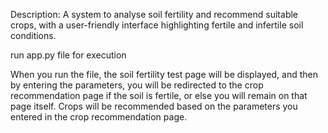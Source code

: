 Description:
A system to analyse soil fertility and recommend suitable crops, with a user-friendly interface highlighting fertile and infertile soil conditions.


run app.py file for execution

When you run the file, the soil fertility test page will be displayed, and then by entering the parameters, you will be redirected to the crop recommendation page if the soil is fertile, or else you will remain on that page itself. Crops will be recommended based on the parameters you entered in the crop recommendation page.
